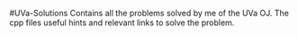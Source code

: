 #UVa-Solutions
Contains all the problems solved by me of the UVa OJ. The cpp files useful hints and relevant links to solve the problem.

